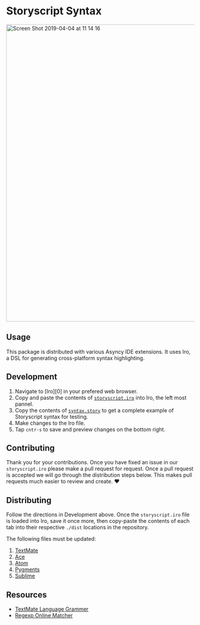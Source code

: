 # Storyscript Syntax

<img width="796" alt="Screen Shot 2019-04-04 at 11 14 16" src="https://user-images.githubusercontent.com/2041757/55544177-d34e0900-56ca-11e9-9c90-56e008eaf107.png">

## Usage
This package is distributed with various Asyncy IDE extensions. It uses Iro, a DSL for generating cross-platform syntax highlighting.

## Development
1. Navigate to [Iro][0] in your prefered web browser.
1. Copy and paste the contents of [`storyscript.iro`](https://github.com/storyscript/syntax-highlighter/blob/master/storyscript.iro) into Iro, the left most pannel.
1. Copy the contents of [`syntax.story`](https://github.com/storyscript/syntax-highlighter/blob/master/syntax.story) to get a complete example of Storyscript syntax for testing.
1. Make changes to the Iro file.
1. Tap `cntr-s` to save and preview changes on the bottom right.

## Contributing
Thank you for your contributions. Once you have fixed an issue in our `storyscript.iro` please make a pull request for request.
Once a pull request is accepted we will go through the distribution steps below. This makes pull requests much easier to review and create. :heart:

## Distributing
Follow the directions in Development above. Once the `storyscript.iro` file is loaded into Iro, save it once more, then copy-paste the contents of each tab into their respective `./dist` locations in the repository.

The following files must be updated:
1. [TextMate][1]
1. [Ace][2]
1. [Atom][3]
1. [Pygments][4]
1. [Sublime][5]

[1]: https://github.com/storyscript/syntax/blob/master/dist/textmate/storyscript.tmbundle/Syntaxes/Storyscript.tmLanguage
[2]: https://github.com/storyscript/syntax/blob/master/dist/ace/storyscript.js
[3]: https://github.com/storyscript/syntax/blob/master/dist/atom/grammars/storyscript.cson
[4]: https://github.com/storyscript/syntax/blob/master/dist/pygments/storyscript/lexer.py
[5]: https://github.com/storyscript/syntax/blob/master/dist/sublime/Syntaxes/Storyscript.sublime-syntax

## Resources
- [TextMate Language Grammer](https://macromates.com/manual/en/language_grammars)
- [Regexp Online Matcher](https://regex101.com/)
